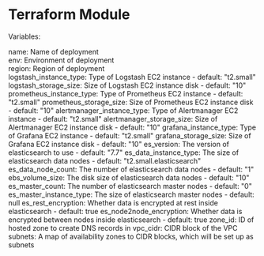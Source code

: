 # Terraform Module

Variables:

name: Name of deployment\
env: Environment of deployment\
region: Region of deployment\
logstash_instance_type: Type of Logstash EC2 instance - default: "t2.small"\
logstash_storage_size: Size of Logstash EC2 instance disk - default: "10"
prometheus_instance_type: Type of Prometheus EC2 instance - default: "t2.small"
prometheus_storage_size: Size of Prometheus EC2 instance disk - default: "10"
alertmanager_instance_type: Type of Alertmanager EC2 instance - default: "t2.small"
alertmanager_storage_size: Size of Alertmanager EC2 instance disk - default: "10"
grafana_instance_type: Type of Grafana EC2 instance - default: "t2.small"
grafana_storage_size: Size of Grafana EC2 instance disk - default: "10"
es_version: The version of elasticsearch to use - default: "7.7"
es_data_instance_type: The size of elasticsearch data nodes - default: "t2.small.elasticsearch"
es_data_node_count: The number of elasticsearch data nodes - default: "1"
ebs_volume_size: The disk size of elasticsearch data nodes - default: "10"
es_master_count: The number of elasticsearch master nodes - default: "0"
es_master_instance_type: The size of elasticsearch master nodes - default: null
es_rest_encryption: Whether data is encrypted at rest inside elasticsearch - default: true
es_node2node_encryption: Whether data is encrypted between nodes inside elasticsearch - default: true
zone_id: ID of hosted zone to create DNS records in
vpc_cidr: CIDR block of the VPC
subnets: A map of availability zones to CIDR blocks, which will be set up as subnets
